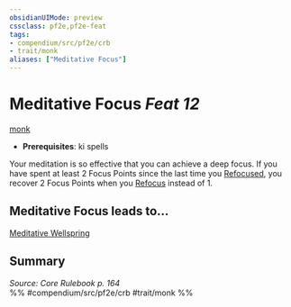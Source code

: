 ```yaml
---
obsidianUIMode: preview
cssclass: pf2e,pf2e-feat
tags:
- compendium/src/pf2e/crb
- trait/monk
aliases: ["Meditative Focus"]
---
```

# Meditative Focus  *Feat 12*  
[monk](../../rules/traits/monk.md)  

- **Prerequisites**: ki spells

Your meditation is so effective that you can achieve a deep focus. If you have spent at least 2 Focus Points since the last time you [Refocused](../../rules/actions/refocus.md), you recover 2 Focus Points when you [Refocus](../../rules/actions/refocus.md) instead of 1.

## Meditative Focus leads to...

[Meditative Wellspring](meditative-wellspring.md)

## Summary

*Source: Core Rulebook p. 164*  
%% #compendium/src/pf2e/crb #trait/monk %%